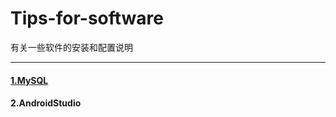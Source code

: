 # Tips-for-software
有关一些软件的安装和配置说明  

----------  
#### [1.MySQL](https://github.com/mottc/Tips-for-software/blob/master/MySQL.md)
#### 2.AndroidStudio  

